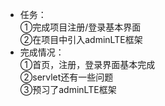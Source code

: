 ﻿ - 任务：<br>
①完成项目注册/登录基本界面<br>
②在项目中引入adminLTE框架<br>
 - 完成情况：<br>
①首页，注册，登录界面基本完成<br>
②servlet还有一些问题<br>
③预习了adminLTE框架<br>